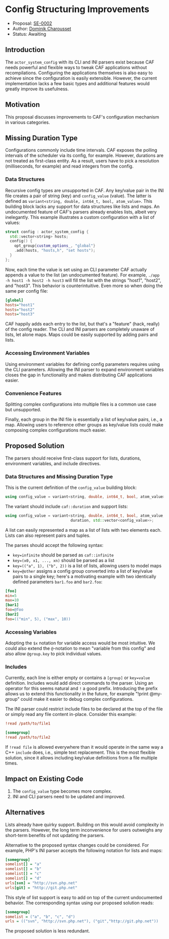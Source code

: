 # Config Structuring Improvements

* Proposal: [SE-0002](0002-config-structuring-improvements.md)
* Author: [Dominik Charousset](https://github.com/neverlord)
* Status: Awaiting 

## Introduction

The `actor_system_config` with its CLI and INI parsers exist because CAF needs
powerful and flexible ways to tweak CAF applications without recompilations.
Configuring the applications themselves is also easy to achieve since the
configuration is easily extensible. However, the current implementation lacks a
few basic types and additional features would greatly improve its usefulness.

## Motivation

This proposal discusses improvements to CAF's configuration mechanism in
various categories.

## Missing Duration Type

Configurations commonly include time intervals. CAF exposes the polling
intervals of the scheduler via its config, for example. However, durations are
not treated as first-class entity. As a result, users have to pick a resolution
(milliseconds, for example) and read integers from the config.

### Data Structures

Recursive config types are unsupported in CAF. Any key/value pair in the INI
file creates a pair of string (key) and `config_value` (value). The latter is
defined as `variant<string, double, int64_t, bool, atom_value>`. This building
block lacks any support for data structures like lists and maps. An
undocumented feature of CAF's parsers already enables lists, albeit very
inelegantly. This example illustrates a custom configuration with a list of
values:

```cpp
struct config : actor_system_config {
  std::vector<string> hosts;
  config() {
    opt_group{custom_options_, "global"}
    .add(hosts, "hosts,h", "set hosts");
  }
};
```

Now, each time the value is set using an CLI parameter CAF actually appends a
value to the list (an undocumented feature). For example,
`./app -h host1 -h host2 -h host3` will fill the list with the strings "host1",
"host2", and "host3". This behavior is counterintuitive. Even more so when
doing the same per config file:

```ini
[global]
hosts="host1"
hosts="host2"
hosts="host3"
```

CAF happily adds each entry to the list, but that's a "feature" (hack, really)
of the config reader. The CLI and INI parsers are completely unaware of lists,
let alone maps. Maps could be easily supported by adding pairs and lists.

### Accessing Environment Variables

Using environment variables for defining config parameters requires using the
CLI parameters. Allowing the INI parser to expand environment variables closes
the gap in functionality and makes distributing CAF applications easier.

### Convenience Features

Splitting complex configurations into multiple files is a common use case but
unsupported. 

Finally, each group in the INI file is essentially a list of key/value pairs,
i.e., a map. Allowing users to reference other groups as key/value lists could
make composing complex configurations much easier.

## Proposed Solution

The parsers should receive first-class support for lists, durations,
environment variables, and include directives.

### Data Structures and Missing Duration Type

This is the current definition of the `config_value` building block:

```cpp
using config_value = variant<string, double, int64_t, bool, atom_value>;
```

The variant should include `caf::duration` and support lists:

```cpp
using config_value = variant<string, double, int64_t, bool, atom_value,
                             duration, std::vector<config_value>>;
```

A list can easily represented a map as a list of lists with two elements each.
Lists can also represent pairs and tuples.

The parses should accept the following syntax:
- `key=infinite` should be parsed as `caf::infinite`
- `key=(x0, x1, ..., xn)` should be parsed as a list
- `key=(("a", 1), ("b", 2))` is a list of lists, allowing users to model maps
- `key=@other` assigns a config group converted into a list of key/value pairs
  to a single key; here's a motivating example with two identically defined
  parameters `bar1.foo` and `bar2.foo`:
```ini
[foo]
min=5
max=10
[bar1]
foo=@foo
[bar2]
foo=(("min", 5), ("max", 10))
```

### Accessing Variables

Adopting the `$x` notation for variable access would be most intuitive. We
could also extend the `@`-notation to mean "variable from this config" and also
allow `@group.key` to pick individual values.

### Includes

Currently, each line is either empty or contains a `[group]` or `key=value`
definition. Includes would add direct commands to the parser. Using an operator
for this seems natural and `!` a good prefix. Introducing the prefix allows us
to extend this functionality in the future, for example "!print @my-group"
could make it easier to debug complex configurations.

The INI parser could restrict include files to be declared at the top of the
file or simply read any file content in-place. Consider this example:

```ini
!read /path/to/file1

[somegroup]
!read /path/to/file2
```

If `!read file` is allowed everywhere than it would operate in the same way a
C++ `include` does, i.e., simple text replacement. This is the most flexible
solution, since it allows including key/value definitions from a file
multiple times.

## Impact on Existing Code

1. The `config_value` type becomes more complex.
2. INI and CLI parsers need to be updated and improved.

## Alternatives

Lists already have quirky support. Building on this would avoid complexity in
the parsers. However, the long term inconvenience for users outweighs any
short-term benefits of not updating the parsers.

Alternative to the proposed syntax changes could be considered. For example,
PHP's INI parser accepts the following notation for lists and maps:

```ini
[somegroup]
somelist[] = "a"
somelist[] = "b"
somelist[] = "c"
somelist[] = "d"
urls[svn] = "http://svn.php.net"
urls[git] = "http://git.php.net"
```

This style of list support is easy to add on top of the current undocumented
behavior. The corresponding syntax using our proposed solution reads:

```ini
[somegroup]
somelist = ("a", "b", "c", "d")
urls = (("svn", "http://svn.php.net"), ("git","http://git.php.net"))
```

The proposed solution is less redundant.
